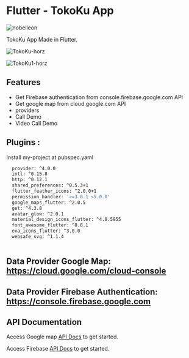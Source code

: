 # Flutter - TokoKu App

<p align="left"> <img src="https://komarev.com/ghpvc/?username=Nobelleon&label=Profile%20views&color=0e75b6&style=flat" alt="nobelleon" /> </p>

TokoKu App Made in Flutter.

![TokoKu-horz](https://github.com/nobelleon/TokoKu-app/assets/76748114/c14ffa78-d565-4bd2-b45a-c3c101215015)

![TokoKu1-horz](https://github.com/nobelleon/TokoKu-app/assets/76748114/89f5f417-5c1c-48b5-be0b-1d82111cc054)

## Features

- Get Firebase authentication from console.firebase.google.com  API
- Get google map from cloud.google.com  API
- providers
- Call Demo
- Video Call Demo

## Plugins :

Install my-project at pubspec.yaml

```bash
  provider: ^4.0.0 
  intl: ^0.15.8  
  http: ^0.12.1  
  shared_preferences: ^0.5.3+1 
  flutter_feather_icons: ^2.0.0+1
  permission_handler: '>=3.0.1 <5.0.0'
  google_maps_flutter: ^2.0.5
  get: ^4.3.8
  avatar_glow: ^2.0.1
  material_design_icons_flutter: ^4.0.5955
  font_awesome_flutter: ^8.8.1
  eva_icons_flutter: ^3.0.0
  websafe_svg: ^1.1.4
 
```

## Data Provider Google Map: https://cloud.google.com/cloud-console
## Data Provider Firebase Authentication: https://console.firebase.google.com
    
## API Documentation

Access Google map [API Docs](https://cloud.google.com/docs/) to get started.

Access Firebase [API Docs](https://console.firebase.google.com/docs) to get started.
